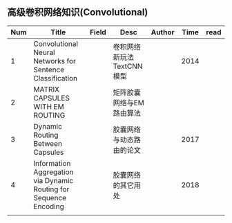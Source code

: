 ## 高级卷积网络知识(Convolutional)

| Num  | Title                                                        | Field | Desc                      | Author | Time | read |
| ---- | ------------------------------------------------------------ | ----- | ------------------------- | ------ | ---- | ---- |
| 1    | Convolutional Neural Networks for Sentence Classification    |       | 卷积网络新玩法TextCNN模型 |        | 2014 |      |
| 2    | MATRIX CAPSULES WITH EM ROUTING                              |       | 矩阵胶囊网络与EM路由算法  |        |      |      |
| 3    | Dynamic Routing Between Capsules                             |       | 胶囊网络与动态路由的论文  |        | 2017 |      |
| 4    | Information Aggregation via Dynamic Routing for Sequence Encoding |       | 胶囊网络的其它用处        |        | 2018 |      |
|      |                                                              |       |                           |        |      |      |

## 
